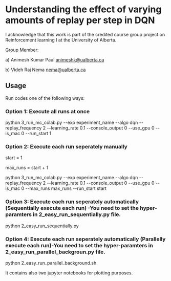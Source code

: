 # Understanding the effect of varying amounts of replay per step in DQN

I acknowledge that this work is part of the credited course group project on Reinforcement learning I at the University of Alberta. 

Group Member:

a) Animesh Kumar Paul <animeshk@ualberta.ca>

b) Videh Raj Nema <nema@ualberta.ca>
 

## Usage
Run codes one of the following ways:

### Option 1: Execute all runs at once
python 3_run_mc_colab.py --exp experiment_name --algo dqn  --replay_frequency 2 --learning_rate 0.1 --console_output 0 --use_gpu 0 --is_mac 0 --run_start 1


### Option 2: Execute each run seperately manually
start = 1

max_runs = start + 1

python 3_run_mc_colab.py --exp experiment_name --algo dqn  --replay_frequency 2 --learning_rate 0.1 --console_output 0 --use_gpu 0 --is_mac 0 --max_runs max_runs --run_start start


### Option 3: Execute each run seperately automatically (Sequentially execute each run) -You need to set the hyper-paramters in 2_easy_run_sequentially.py file.
python 2_easy_run_sequentially.py

### Option 4: Execute each run seperately automatically (Parallelly execute each run)-You need to set the hyper-paramters in 2_easy_run_parallel_backgroun.py file.
python 2_easy_run_parallel_background.sh


It contains also two jupyter notebooks for plotting purposes.